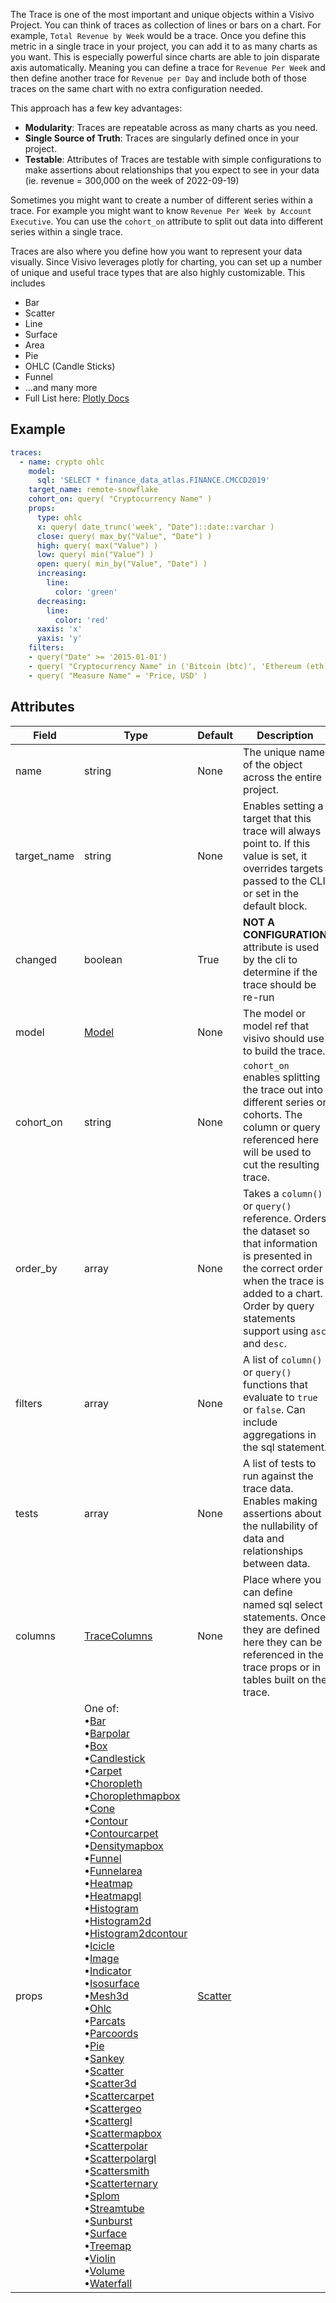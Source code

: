 The Trace is one of the most important and unique objects within a Visivo Project. You can think of traces as collection of lines or bars on a chart. For example, `Total Revenue by Week` would be a trace. Once you define this metric in a single trace in your project, you can add it to as many charts as you want. This is especially powerful since charts are able to join disparate axis automatically. Meaning you can define a trace for `Revenue Per Week` and then define another trace for `Revenue per Day` and include both of those traces on the same chart with no extra configuration needed.

This approach has a few key advantages:

* **Modularity**: Traces are repeatable across as many charts as you need.
* **Single Source of Truth**: Traces are singularly defined once in your project.
* **Testable**: Attributes of Traces are testable with simple configurations to make assertions about relationships that you expect to see in your data (ie. revenue = 300,000 on the week of 2022-09-19)

Sometimes you might want to create a number of different series within a trace. For example you might want to know `Revenue Per Week by Account Executive`. You can use the `cohort_on` attribute to split out data into different series within a single trace.

Traces are also where you define how you want to represent your data visually. Since Visivo leverages plotly for charting, you can set up a number of unique and useful trace types that are also highly customizable. This includes

* Bar
* Scatter
* Line
* Surface
* Area
* Pie
* OHLC (Candle Sticks)
* Funnel
* ...and many more
* Full List here: [Plotly Docs](https://plotly.com/javascript/reference/index/)

## Example
```  yaml
traces:
  - name: crypto ohlc
    model:
      sql: 'SELECT * finance_data_atlas.FINANCE.CMCCD2019'
    target_name: remote-snowflake
    cohort_on: query( "Cryptocurrency Name" )
    props:
      type: ohlc
      x: query( date_trunc('week', "Date")::date::varchar )
      close: query( max_by("Value", "Date") )
      high: query( max("Value") )
      low: query( min("Value") )
      open: query( min_by("Value", "Date") )
      increasing:
        line:
          color: 'green'
      decreasing:
        line:
          color: 'red'
      xaxis: 'x'
      yaxis: 'y'
    filters:
    - query("Date" >= '2015-01-01')
    - query( "Cryptocurrency Name" in ('Bitcoin (btc)', 'Ethereum (eth)', 'Dogecoin (doge)') )
    - query( "Measure Name" = 'Price, USD' )
```
## Attributes
| Field | Type | Default | Description |
|-------|------|---------|-------------|
| name | string | None | The unique name of the object across the entire project. |
| target_name | string | None | Enables setting a target that this trace will always point to. If this value is set, it overrides targets passed to the CLI or set in the default block. |
| changed | boolean | True | **NOT A CONFIGURATION** attribute is used by the cli to determine if the trace should be re-run |
| model | [Model](https://docs.visivo.io/reference/configuration/Model/) | None | The model or model ref that visivo should use to build the trace. |
| cohort_on | string | None | `cohort_on` enables splitting the trace out into different series or cohorts. The column or query referenced here will be used to cut the resulting trace. |
| order_by | array | None | Takes a `column()` or `query()` reference. Orders the dataset so that information is presented in the correct order when the trace is added to a chart. Order by query statements support using `asc` and `desc`. |
| filters | array | None | A list of `column()` or `query()` functions that evaluate to `true` or `false`. Can include aggregations in the sql statement. |
| tests | array | None | A list of tests to run against the trace data. Enables making assertions about the nullability of data and relationships between data. |
| columns | [TraceColumns](https://docs.visivo.io/reference/configuration/Trace/TraceColumns/) | None | Place where you can define named sql select statements. Once they are defined here they can be referenced in the trace props or in tables built on the trace. |
| props | One of:<br>  •[Bar](https://docs.visivo.io/reference/configuration/Trace/Bar/)<br>  •[Barpolar](https://docs.visivo.io/reference/configuration/Trace/Barpolar/)<br>  •[Box](https://docs.visivo.io/reference/configuration/Trace/Box/)<br>  •[Candlestick](https://docs.visivo.io/reference/configuration/Trace/Candlestick/)<br>  •[Carpet](https://docs.visivo.io/reference/configuration/Trace/Carpet/)<br>  •[Choropleth](https://docs.visivo.io/reference/configuration/Trace/Choropleth/)<br>  •[Choroplethmapbox](https://docs.visivo.io/reference/configuration/Trace/Choroplethmapbox/)<br>  •[Cone](https://docs.visivo.io/reference/configuration/Trace/Cone/)<br>  •[Contour](https://docs.visivo.io/reference/configuration/Trace/Contour/)<br>  •[Contourcarpet](https://docs.visivo.io/reference/configuration/Trace/Contourcarpet/)<br>  •[Densitymapbox](https://docs.visivo.io/reference/configuration/Trace/Densitymapbox/)<br>  •[Funnel](https://docs.visivo.io/reference/configuration/Trace/Funnel/)<br>  •[Funnelarea](https://docs.visivo.io/reference/configuration/Trace/Funnelarea/)<br>  •[Heatmap](https://docs.visivo.io/reference/configuration/Trace/Heatmap/)<br>  •[Heatmapgl](https://docs.visivo.io/reference/configuration/Trace/Heatmapgl/)<br>  •[Histogram](https://docs.visivo.io/reference/configuration/Trace/Histogram/)<br>  •[Histogram2d](https://docs.visivo.io/reference/configuration/Trace/Histogram2d/)<br>  •[Histogram2dcontour](https://docs.visivo.io/reference/configuration/Trace/Histogram2dcontour/)<br>  •[Icicle](https://docs.visivo.io/reference/configuration/Trace/Icicle/)<br>  •[Image](https://docs.visivo.io/reference/configuration/Trace/Image/)<br>  •[Indicator](https://docs.visivo.io/reference/configuration/Trace/Indicator/)<br>  •[Isosurface](https://docs.visivo.io/reference/configuration/Trace/Isosurface/)<br>  •[Mesh3d](https://docs.visivo.io/reference/configuration/Trace/Mesh3d/)<br>  •[Ohlc](https://docs.visivo.io/reference/configuration/Trace/Ohlc/)<br>  •[Parcats](https://docs.visivo.io/reference/configuration/Trace/Parcats/)<br>  •[Parcoords](https://docs.visivo.io/reference/configuration/Trace/Parcoords/)<br>  •[Pie](https://docs.visivo.io/reference/configuration/Trace/Pie/)<br>  •[Sankey](https://docs.visivo.io/reference/configuration/Trace/Sankey/)<br>  •[Scatter](https://docs.visivo.io/reference/configuration/Trace/Scatter/)<br>  •[Scatter3d](https://docs.visivo.io/reference/configuration/Trace/Scatter3d/)<br>  •[Scattercarpet](https://docs.visivo.io/reference/configuration/Trace/Scattercarpet/)<br>  •[Scattergeo](https://docs.visivo.io/reference/configuration/Trace/Scattergeo/)<br>  •[Scattergl](https://docs.visivo.io/reference/configuration/Trace/Scattergl/)<br>  •[Scattermapbox](https://docs.visivo.io/reference/configuration/Trace/Scattermapbox/)<br>  •[Scatterpolar](https://docs.visivo.io/reference/configuration/Trace/Scatterpolar/)<br>  •[Scatterpolargl](https://docs.visivo.io/reference/configuration/Trace/Scatterpolargl/)<br>  •[Scattersmith](https://docs.visivo.io/reference/configuration/Trace/Scattersmith/)<br>  •[Scatterternary](https://docs.visivo.io/reference/configuration/Trace/Scatterternary/)<br>  •[Splom](https://docs.visivo.io/reference/configuration/Trace/Splom/)<br>  •[Streamtube](https://docs.visivo.io/reference/configuration/Trace/Streamtube/)<br>  •[Sunburst](https://docs.visivo.io/reference/configuration/Trace/Sunburst/)<br>  •[Surface](https://docs.visivo.io/reference/configuration/Trace/Surface/)<br>  •[Treemap](https://docs.visivo.io/reference/configuration/Trace/Treemap/)<br>  •[Violin](https://docs.visivo.io/reference/configuration/Trace/Violin/)<br>  •[Volume](https://docs.visivo.io/reference/configuration/Trace/Volume/)<br>  •[Waterfall](https://docs.visivo.io/reference/configuration/Trace/Waterfall/) | [Scatter](https://docs.visivo.io/reference/configuration/Trace/Scatter/) |  |
